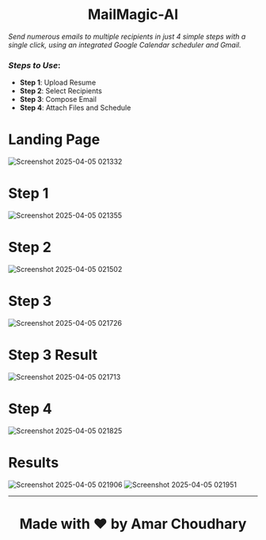 <h1 align="center">MailMagic-AI</h1>


*Send numerous emails to multiple recipients in just 4 simple steps with a single click, using an integrated Google Calendar scheduler and Gmail.*

### _Steps to Use_:

- **Step 1**: Upload Resume  
- **Step 2**: Select Recipients  
- **Step 3**: Compose Email  
- **Step 4**: Attach Files and Schedule  

# Landing Page
![Screenshot 2025-04-05 021332](https://github.com/user-attachments/assets/d1fa6824-fa5c-4ce0-8038-49f113c740ec)
# Step 1
![Screenshot 2025-04-05 021355](https://github.com/user-attachments/assets/ae0c7f1d-89ce-40d6-8784-ebb390376ca0)
# Step 2
![Screenshot 2025-04-05 021502](https://github.com/user-attachments/assets/cf8e71c8-4091-45bc-9e08-05b554407621)
# Step 3
![Screenshot 2025-04-05 021726](https://github.com/user-attachments/assets/44bb5268-d5c9-434b-adbf-155951022548)
# Step 3 Result
![Screenshot 2025-04-05 021713](https://github.com/user-attachments/assets/b0f84055-0bd1-43ae-85dd-7e24bc1bfe59)
# Step 4
![Screenshot 2025-04-05 021825](https://github.com/user-attachments/assets/99f1aaf5-9374-463a-888d-370241257bac)
# Results 
![Screenshot 2025-04-05 021906](https://github.com/user-attachments/assets/f6d2dffd-2871-4887-88bf-72687b84b5e4)
![Screenshot 2025-04-05 021951](https://github.com/user-attachments/assets/ab2ed94a-b58a-49a6-b0f1-775a518c2acc)

---

<h1 align="center">Made with ❤️ by Amar Choudhary</h1>


